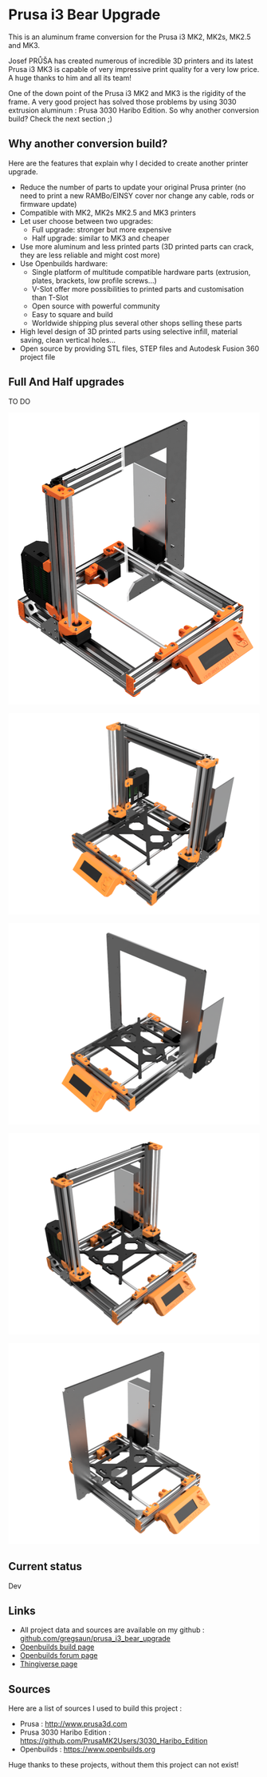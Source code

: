 # Prusa i3 Bear Upgrade

This is an aluminum frame conversion for the Prusa i3 MK2, MK2s, MK2.5 and MK3.

Josef PRŮŠA has created numerous of incredible 3D printers and its latest Prusa i3 MK3 is capable of very impressive print quality for a very low price. A huge thanks to him and all its team!

One of the down point of the Prusa i3 MK2 and MK3 is the rigidity of the frame. A very good project has solved those problems by using 3030 extrusion aluminum : Prusa 3030 Haribo Edition. So why another conversion build? Check the next section ;)


## Why another conversion build?

Here are the features that explain why I decided to create another printer upgrade.

* Reduce the number of parts to update your original Prusa printer (no need to print a new RAMBo/EINSY cover nor change any cable, rods or firmware update)
* Compatible with MK2, MK2s MK2.5 and MK3 printers
* Let user choose between two upgrades:
  * Full upgrade: stronger but more expensive
  * Half upgrade: similar to MK3 and cheaper
* Use more aluminum and less printed parts (3D printed parts can crack, they are less reliable and might cost more)
* Use Openbuilds hardware:
  * Single platform of multitude compatible hardware parts (extrusion, plates, brackets, low profile screws...)
  * V-Slot offer more possibilities to printed parts and customisation than T-Slot
  * Open source with powerful community
  * Easy to square and build
  * Worldwide shipping plus several other shops selling these parts
* High level design of 3D printed parts using selective infill, material saving, clean vertical holes...
* Open source by providing STL files, STEP files and Autodesk Fusion 360 project file


## Full And Half upgrades

TO DO

![Prusa i3 Bear Full and Half Upgrade Left](img/half_and_full.png)

![Prusa Bear Full Upgrade Left](full_upgrade/img/3d_rendering/home_left.png)

![Prusa Bear Half Upgrade Left](half_upgrade/img/3d_rendering/home_left.png)

![Prusa Bear Full Upgrade Right](full_upgrade/img/3d_rendering/home_right.png)

![Prusa Bear Half Upgrade Right](half_upgrade/img/3d_rendering/home_right.png)

## Current status

Dev


## Links
* All project data and sources are available on my github : [github.com/gregsaun/prusa_i3_bear_upgrade](https://github.com/gregsaun/prusa_i3_bear_upgrade)
* [Openbuilds build page](http://www.openbuilds.org/builds/prusa-i3-bear-upgrade.5661/)
* [Openbuilds forum page](http://www.openbuilds.org/threads/prusa-i3-bear-edition.10274/)
* [Thingiverse page](https://www.thingiverse.com/thing:2562174)


## Sources

Here are a list of sources I used to build this project :

* Prusa : http://www.prusa3d.com
* Prusa 3030 Haribo Edition : https://github.com/PrusaMK2Users/3030_Haribo_Edition
* Openbuilds : https://www.openbuilds.org

Huge thanks to these projects, without them this project can not exist!